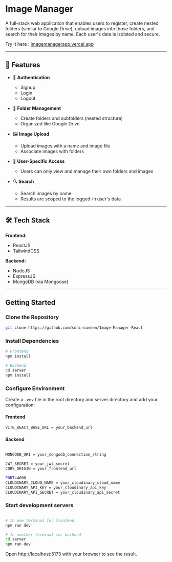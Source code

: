 # Image Manager

A full-stack web application that enables users to register, create nested folders (similar to Google Drive), upload images into those folders, and search for their images by name. Each user's data is isolated and secure.

Try it here : [imagemanagerapp.vercel.app](https://imagemanagerapp.vercel.app/)

---

## 🚀 Features

- 🔐 **Authentication**
  - Signup
  - Login
  - Logout

- 📂 **Folder Management**
  - Create folders and subfolders (nested structure)
  - Organized like Google Drive

- 🖼️ **Image Upload**
  - Upload images with a name and image file
  - Associate images with folders

- 👤 **User-Specific Access**
  - Users can only view and manage their own folders and images

- 🔍 **Search**
  - Search images by name
  - Results are scoped to the logged-in user's data

---

## 🛠️ Tech Stack

**Frontend:**
- ReactJS
- TailwindCSS

**Backend:**
- NodeJS
- ExpressJS
- MongoDB (via Mongoose)

---

## Getting Started

### Clone the Repository
```bash
git clone https://github.com/soni-naveen/Image-Manager-React
```

### Install Dependencies
```bash
# Frontend
npm install

# Backend
cd server
npm install
```

### Configure Environment
Create a `.env` file in the root directory and server directory and add your configuration:

#### Frontend
```bash
VITE_REACT_BASE_URL = your_backend_url

```
#### Backend
```bash

MONGODB_URI = your_mongodb_connection_string 

JWT_SECRET = your_jwt_secret
CORS_ORIGIN = your_frontend_url

PORT=4000
CLOUDINARY_CLOUD_NAME = your_cloudinary_cloud_name
CLOUDINARY_API_KEY = your_cloudinary_api_key
CLOUDINARY_API_SECRET = your_cloudinary_api_secret
```

### Start development servers

```bash

# In one terminal for frontend
npm run dev

# In another terminal for backend
cd server
npm run dev


```

Open http://localhost:5173 with your browser to see the result.
